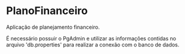 # PlanoFinanceiro
Aplicação de planejamento financeiro.


É necessário possuir o PgAdmin e utilizar as informações contidas no arquivo 'db.properties' para realizar a conexão com o banco de dados.
